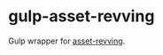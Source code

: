 # gulp-asset-revving

Gulp wrapper for [asset-revving](https://github.com/PentiaLabs/asset-revving).